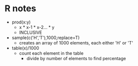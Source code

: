 # R notes
* prod(x:y)
  * x * x-1 * x-2... * y
  * INCLUSIVE
* sample(c('H','T'),1000,replace=T)
  * creates an array of 1000 elements, each either 'H' or 'T'
* table(x)/1000
  * count each element in the table
    * divide by number of elements to find percentage

